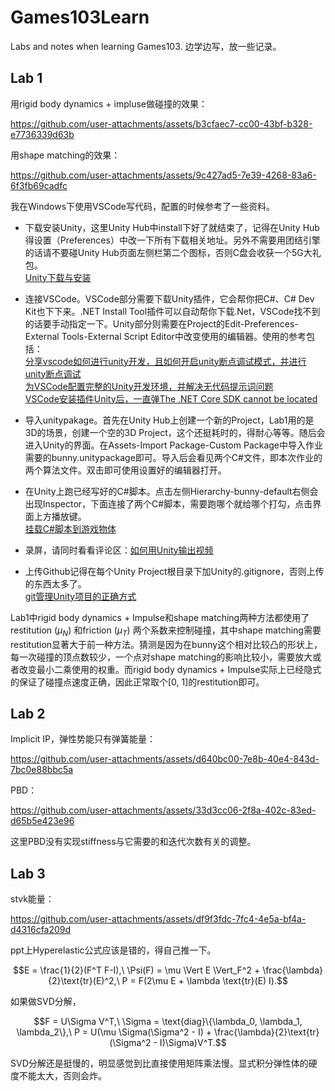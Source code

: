 # Games103Learn
Labs and notes when learning Games103. 
边学边写，放一些记录。

## Lab 1
用rigid body dynamics + impluse做碰撞的效果：


https://github.com/user-attachments/assets/b3cfaec7-cc00-43bf-b328-e7736339d63b


用shape matching的效果：


https://github.com/user-attachments/assets/9c427ad5-7e39-4268-83a6-6f3fb69cadfc


我在Windows下使用VSCode写代码，配置的时候参考了一些资料。

- 下载安装Unity，这里Unity Hub中install下好了就结束了，记得在Unity Hub得设置（Preferences）中改一下所有下载相关地址。另外不需要用团结引擎的话请不要碰Unity Hub页面左侧栏第二个图标，否则C盘会收获一个5G大礼包。  
[Unity下载与安装](https://blog.csdn.net/Dugege007/article/details/128472571)

- 连接VSCode。VSCode部分需要下载Unity插件，它会帮你把C#、C# Dev Kit也下下来。.NET Install Tool插件可以自动帮你下载.Net，VSCode找不到的话要手动指定一下。Unity部分则需要在Project的Edit-Preferences-External Tools-External Script Editor中改变使用的编辑器。使用的参考包括：  
[分享vscode如何进行unity开发，且如何开启unity断点调试模式，并进行unity断点调试](https://blog.csdn.net/qq_36303853/article/details/144285531)  
[为VSCode配置完整的Unity开发环境，并解决无代码提示词问题](https://www.bilibili.com/opus/805683968643956744)  
[VSCode安装插件Unity后，一直弹The .NET Core SDK cannot be located](https://www.cnblogs.com/bakabird/p/17729159.html)  

- 导入unitypakage。首先在Unity Hub上创建一个新的Project，Lab1用的是3D的场景，创建一个空的3D Project，这个还挺耗时的，得耐心等等。随后会进入Unity的界面。在Assets-Import Package-Custom Package中导入作业需要的bunny.unitypackage即可。导入后会看见两个C#文件，即本次作业的两个算法文件。双击即可使用设置好的编辑器打开。

- 在Unity上跑已经写好的C#脚本。点击左侧Hierarchy-bunny-default右侧会出现Inspector，下面连接了两个C#脚本，需要跑哪个就给哪个打勾，点击界面上方播放键。  
[挂载C#脚本到游戏物体](https://blog.csdn.net/shulianghan/article/details/127890336?utm_medium=distribute.pc_relevant.none-task-blog-2~default~baidujs_baidulandingword~default-0-127890336-blog-119931281.235^v43^pc_blog_bottom_relevance_base5&spm=1001.2101.3001.4242.1&utm_relevant_index=2)

- 录屏，请同时看看评论区：[如何用Unity输出视频](https://www.bilibili.com/video/BV1Lt411H7bp/?vd_source=91cc1aa1ac04a25ac6d622053847ab41)

- 上传Github记得在每个Unity Project根目录下加Unity的.gitignore，否则上传的东西太多了。  
[git管理Unity项目的正确方式](https://blog.csdn.net/qq_51326491/article/details/144239802)

Lab1中rigid body dynamics + Impulse和shape matching两种方法都使用了restitution ($\mu_N$) 和friction ($\mu_T$) 两个系数来控制碰撞，其中shape matching需要restitution显著大于前一种方法。猜测是因为在bunny这个相对比较凸的形状上，每一次碰撞的顶点数较少，一个点对shape matching的影响比较小，需要放大或者改变最小二乘使用的权重。而rigid body dynamics + Impulse实际上已经隐式的保证了碰撞点速度正确，因此正常取个[0, 1]的restitution即可。

## Lab 2
Implicit IP，弹性势能只有弹簧能量：


https://github.com/user-attachments/assets/d640bc00-7e8b-40e4-843d-7bc0e88bbc5a


PBD：


https://github.com/user-attachments/assets/33d3cc06-2f8a-402c-83ed-d65b5e423e96


这里PBD没有实现stiffness与它需要的和迭代次数有关的调整。

## Lab 3
stvk能量：


https://github.com/user-attachments/assets/df9f3fdc-7fc4-4e5a-bf4a-d4316cfa209d


ppt上Hyperelastic公式应该是错的，得自己推一下。
```math
E = \frac{1}{2}(F^T F-I),\ \Psi(F) = \mu \Vert E \Vert_F^2 + \frac{\lambda}{2}\text{tr}(E)^2,\ P = F(2\mu E + \lambda \text{tr}(E) I).
```
如果做SVD分解，
```math
F = U\Sigma V^T,\ \Sigma = \text{diag}\{\lambda_0, \lambda_1, \lambda_2\},\ P = U(\mu \Sigma(\Sigma^2 - I) + \frac{\lambda}{2}\text{tr}(\Sigma^2 - I)\Sigma)V^T.
```
SVD分解还是挺慢的，明显感觉到比直接使用矩阵乘法慢。显式积分弹性体的硬度不能太大，否则会炸。
